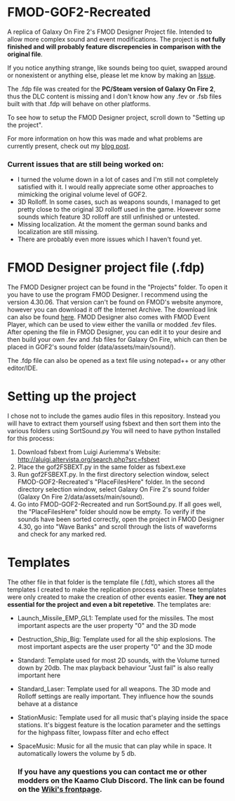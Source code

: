 # FMOD-GOF2-Recreated

A replica of Galaxy On Fire 2's FMOD Designer Project file. Intended to allow more complex sound and event modifications.
The project is **not fully finished and will probably feature discrepencies in comparison with the original file**.

If you notice anything strange, like sounds being too quiet, swapped around or nonexistent or anything else, please let me know by making an [Issue](https://github.com/KroeteTroete/FMOD-GOF2-Recreated/issues).

The .fdp file was created for the **PC/Steam version of Galaxy On Fire 2**, thus the DLC content is missing and I don't know how any .fev or .fsb files built with that .fdp will behave on other platforms.

To see how to setup the FMOD Designer project, scroll down to "Setting up the project".

For more information on how this was made and what problems are currently present, check out my [blog post](https://kroetetroete.com/2024/05/08/expanding-the-possibilities-of-gof2-sound-modding/).

### Current issues that are still being worked on:

- I turned the volume down in a lot of cases and I'm still not completely satisfied with it. I would really appreciate some other approaches to mimicking the original volume level of GOF2.
- 3D Rolloff. In some cases, such as weapons sounds, I managed to get pretty close to the original 3D rolloff used in the game. However some sounds which feature 3D rolloff are still unfinished or untested.
- Missing localization. At the moment the german sound banks and localization are still missing.
- There are probably even more issues which I haven't found yet.

# FMOD Designer project file (.fdp)

The FMOD Designer project can be found in the "Projects" folder. To open it you have to use the program FMOD Designer. I recommend using the version 4.30.06.
That version can't be found on FMOD's website anymore, however you can download it off the Internet Archive. The download link can also be found [here](https://archive.org/details/fmod-4.30.06).
FMOD Designer also comes with FMOD Event Player, which can be used to view either the vanilla or modded .fev files.
After opening the file in FMOD Designer, you can edit it to your desire and then build your own .fev and .fsb files for Galaxy On Fire, which can then be placed in GOF2's sound folder (data/assets/main/sound/).

The .fdp file can also be opened as a text file using notepad++ or any other editor/IDE.

# Setting up the project

I chose not to include the games audio files in this repository. Instead you will have to extract them yourself using fsbext and then sort them into the various folders using SortSound.py
You will need to have python Installed for this process:

1. Download fsbext from Luigi Auriemma's Website: http://aluigi.altervista.org/search.php?src=fsbext
2. Place the gof2FSBEXT.py in the same folder as fsbext.exe
3. Run gof2FSBEXT.py. In the first directory selection window, select FMOD-GOF2-Recreated's "PlaceFilesHere" folder. In the second directory selection window, select Galaxy On Fire 2's sound folder (Galaxy On Fire 2/data/assets/main/sound).
4. Go into FMOD-GOF2-Recreated and run SortSound.py. If all goes well, the "PlaceFilesHere" folder should now be empty. To verify if the sounds have been sorted correctly, open the project in FMOD Designer 4.30, go into "Wave Banks" and scroll through the lists of waveforms and check for any marked red.

# Templates

The other file in that folder is the template file (.fdt), which stores all the templates I created to make the replication process easier.
These templates were only created to make the creation of other events easier. **They are not essential for the project and even a bit repetetive**. The templates are:

- Launch_Missile_EMP_GL1: Template used for the missiles. The most important aspects are the user property "0" and the 3D mode
- Destruction_Ship_Big: Template used for all the ship explosions. The most important aspects are the user property "0" and the 3D mode
- Standard: Template used for most 2D sounds, with the Volume turned down by 20db. The max playback behaviour "Just fail" is also really important here
- Standard_Laser: Template used for all weapons. The 3D mode and Rolloff settings are really important. They influence how the sounds behave at a distance
- StationMusic: Template used for all music that's playing inside the space stations. It's biggest feature is the location parameter and the settings for the highpass filter, lowpass filter and echo effect
- SpaceMusic: Music for all the music that can play while in space. It automatically lowers the volume by 5 db.

  ### If you have any questions you can contact me or other modders on the Kaamo Club Discord. The link can be found on the [Wiki's frontpage](https://galaxyonfire.wiki.gg/wiki/Galaxy_on_Fire_Wiki).


